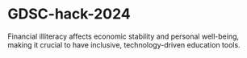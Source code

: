 # GDSC-hack-2024
Financial illiteracy affects economic stability and personal well-being, making it crucial to have inclusive, technology-driven education tools. 
